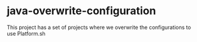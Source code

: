 # java-overwrite-configuration
This project has a set of projects where we overwrite the configurations to use Platform.sh
